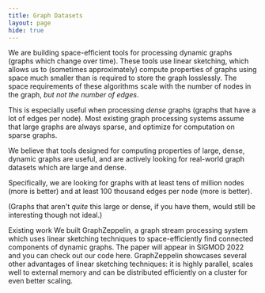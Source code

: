 ```yaml
---
title: Graph Datasets
layout: page
hide: true
---
```



We are building space-efficient tools for processing dynamic graphs (graphs which change over time).  These tools use linear sketching, which allows us to (sometimes approximately) compute properties of graphs using space much smaller than is required to store the graph losslessly.  The space requirements of these algorithms scale with the number of nodes in the graph, *but not the number of edges*.

This is especially useful when processing *dense* graphs (graphs that have a lot of edges per node).  Most existing graph processing systems assume that large graphs are always sparse, and optimize for computation on sparse graphs.

We believe that tools designed for computing properties of large, dense, dynamic graphs are useful, and are actively looking for real-world graph datasets which are large and dense.

Specifically, we are looking for graphs with at least tens of million nodes (more is better) and at least 100 thousand edges per node (more is better).

(Graphs that aren't *quite* this large or dense, if you have them, would still be interesting though not ideal.)



Existing work
We built GraphZeppelin, a graph stream processing system which uses linear sketching techniques to space-efficiently find connected components of dynamic graphs.  The paper will appear in SIGMOD 2022 and you can check out our code here.  GraphZeppelin showcases several other advantages of linear sketching techniques: it is highly parallel, scales well to external memory and can be distributed efficiently on a cluster for even better scaling.
